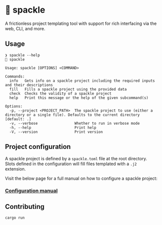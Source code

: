 # 🚰 spackle

A frictionless project templating tool with support for rich interfacing via the web, CLI, and more.

## Usage

```shell
❯ spackle --help
🚰 spackle

Usage: spackle [OPTIONS] <COMMAND>

Commands:
  info   Gets info on a spackle project including the required inputs and their descriptions
  fill   Fills a spackle project using the provided data
  check  Checks the validity of a spackle project
  help   Print this message or the help of the given subcommand(s)

Options:
  -p, --project <PROJECT_PATH>  The spackle project to use (either a directory or a single file). Defaults to the current directory [default: .]
  -v, --verbose                 Whether to run in verbose mode
  -h, --help                    Print help
  -V, --version                 Print version
```

## Project configuration

A spackle project is defined by a `spackle.toml` file at the root directory. Slots defined in the configuration will
fill files templated with a `.j2` extension.

Visit the below page for a full manual on how to configure a spackle project:

### [Configuration manual](docs/configuration.md)

## Contributing

`cargo run`
